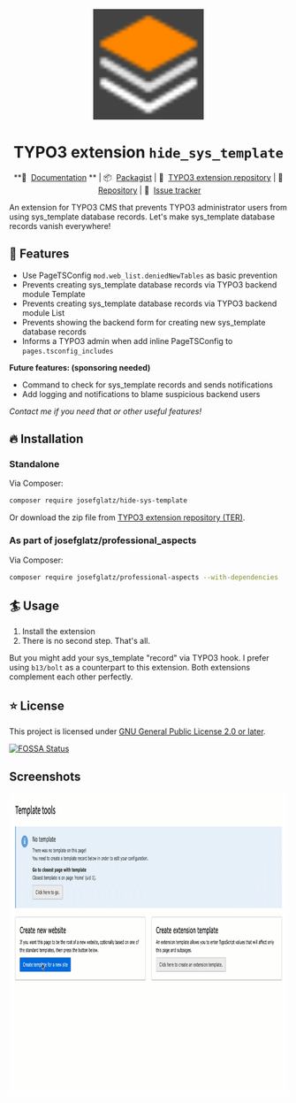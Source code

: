 <div align="center">

<img alt="Extension Icon" src="https://github.com/josefglatz/hide_sys_template/raw/main/Resources/Public/Icons/Extension.svg" width="200" height="200">

# TYPO3 extension `hide_sys_template`

**:orange_book:
&nbsp;[Documentation](https://docs.typo3.org/p/josefglatz/hide-sys-template/main/en-us/)
** |
:package:
&nbsp;[Packagist](https://packagist.org/packages/josefglatz/hide-sys-template) |
:hatched_chick:
&nbsp;[TYPO3 extension repository](https://extensions.typo3.org/extension/hide_sys_template) |
:floppy_disk:
&nbsp;[Repository](https://github.com/josefglatz/hide_sys_template) |
:bug:
&nbsp;[Issue tracker](https://github.com/josefglatz/hide_sys_template/issues)

</div>

An extension for TYPO3 CMS that prevents TYPO3 administrator users from using
sys_template database records. Let's make
sys_template database records vanish everywhere!

## :rocket: Features

* Use PageTSConfig `mod.web_list.deniedNewTables` as basic prevention
* Prevents creating sys_template database records via TYPO3 backend module
  Template
* Prevents creating sys_template database records via TYPO3 backend module List
* Prevents showing the backend form for creating new sys_template database
  records
* Informs a TYPO3 admin when add inline PageTSConfig
  to `pages.tsconfig_includes`

**Future features: (sponsoring needed)**

* Command to check for sys_template records and sends notifications
* Add logging and notifications to blame suspicious backend users

_Contact me if you need that or other useful features!_

## :fire: Installation

### Standalone

Via Composer:

```bash
composer require josefglatz/hide-sys-template
```

Or download the zip file from
[TYPO3 extension repository (TER)](https://extensions.typo3.org/extension/hide_sys_template).

### As part of josefglatz/professional_aspects

Via Composer:

```bash
composer require josefglatz/professional-aspects --with-dependencies
```

## 🏄‍ Usage

1. Install the extension
2. There is no second step. That's all.

But you might add your sys_template "record" via TYPO3 hook. I prefer
using `b13/bolt` as a counterpart to this
extension. Both extensions complement each other perfectly.

## :star: License

This project is licensed
under [GNU General Public License 2.0 or later](LICENSE.md).

[![FOSSA Status](https://app.fossa.com/api/projects/git%2Bgithub.com%2Fjosefglatz%2Fhide_sys_template.svg?type=large)](https://app.fossa.com/projects/git%2Bgithub.com%2Fjosefglatz%2Fhide_sys_template?ref=badge_large)

## Screenshots

<img alt="Extension Icon" src="https://github.com/josefglatz/hide_sys_template/raw/main/Documentation/Images/TypoScriptTemplateModule.gif" width="916" height="548">
